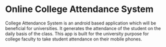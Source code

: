 <h1>Online College Attendance System</h1>
College Attendance System is an android based application which will be beneficial for universities. It generates the attendance of the student on the daily basis of the class. This app is built for the university purpose for college faculty to take student attendance on their mobile phones.
